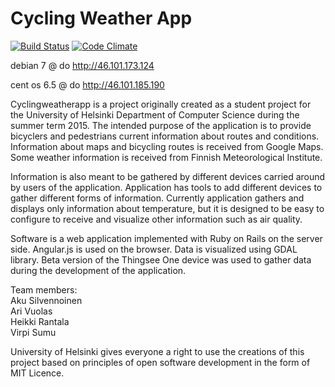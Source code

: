 # Cycling Weather App

[![Build Status](https://travis-ci.org/cwateam/cyclingweatherapp.svg?branch=master)](https://travis-ci.org/cwateam/cyclingweatherapp)
[![Code Climate](https://codeclimate.com/github/cwateam/cyclingweatherapp.png)](https://codeclimate.com/github/cwateam/cyclingweatherapp)

debian 7 @ do
http://46.101.173.124

cent os 6.5 @ do
http://46.101.185.190

Cyclingweatherapp is a project originally created as a student project for the University of Helsinki Department of Computer Science during the summer term 2015.  The intended purpose of the application is to provide bicyclers and pedestrians current information about routes and conditions. Information about maps and bicycling routes is received from Google Maps. Some weather information is received from Finnish Meteorological Institute. 

Information is also meant to be gathered by different devices carried around by users of the application. Application has tools to add different devices to gather different forms of information.  Currently application gathers and displays only information about temperature, but it is designed to be easy to configure to receive and visualize other information such as air quality.

Software is a web application implemented with Ruby on Rails on the server side. Angular.js is used on the browser. Data is visualized using GDAL library. Beta version of the Thingsee One device was used to gather data during the development of the application.


Team members:  
Aku Silvennoinen  
Ari Vuolas  
Heikki Rantala  
Virpi Sumu  

  
University of Helsinki gives everyone a right to use the creations of this project based on principles of open software development in the form of MIT Licence.
